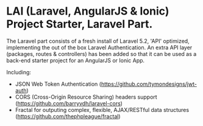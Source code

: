 # LAI (Laravel, AngularJS & Ionic) Project Starter, Laravel Part.

The Laravel part consists of a fresh install of Laravel 5.2, 'API' optimized, implementing the out of the box Laravel Authentication.
An extra API layer (packages, routes & controllers) has been added so that it can be used as a back-end starter project for an AngularJS or Ionic App.

Including:
* JSON Web Token Authentication (https://github.com/tymondesigns/jwt-auth)
* CORS (Cross-Origin Resource Sharing) headers support (https://github.com/barryvdh/laravel-cors)
* Fractal for outputing complex, flexible, AJAX/RESTful data structures (https://github.com/thephpleague/fractal)